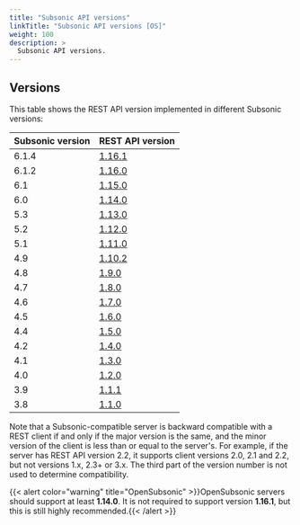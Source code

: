 ```yaml
---
title: "Subsonic API versions"
linkTitle: "Subsonic API versions [OS]"
weight: 100
description: >
  Subsonic API versions.
---
```


## Versions

This table shows the REST API version implemented in different Subsonic versions:

| Subsonic version | REST API version |
| --- | --- |
| 6.1.4 | [1.16.1](http://subsonic.org/pages/inc/api/schema/subsonic-rest-api-1.16.1.xsd) |
| 6.1.2 | [1.16.0](http://subsonic.org/pages/inc/api/schema/subsonic-rest-api-1.16.0.xsd) |
| 6.1 | [1.15.0](http://subsonic.org/pages/inc/api/schema/subsonic-rest-api-1.15.0.xsd) |
| 6.0 | [1.14.0](http://subsonic.org/pages/inc/api/schema/subsonic-rest-api-1.14.0.xsd) |
| 5.3 | [1.13.0](http://subsonic.org/pages/inc/api/schema/subsonic-rest-api-1.13.0.xsd) |
| 5.2 | [1.12.0](http://subsonic.org/pages/inc/api/schema/subsonic-rest-api-1.12.0.xsd) |
| 5.1 | [1.11.0](http://subsonic.org/pages/inc/api/schema/subsonic-rest-api-1.11.0.xsd) |
| 4.9 | [1.10.2](http://subsonic.org/pages/inc/api/schema/subsonic-rest-api-1.10.2.xsd) |
| 4.8 | [1.9.0](http://subsonic.org/pages/inc/api/schema/subsonic-rest-api-1.9.0.xsd) |
| 4.7 | [1.8.0](http://subsonic.org/pages/inc/api/schema/subsonic-rest-api-1.8.0.xsd) |
| 4.6 | [1.7.0](http://subsonic.org/pages/inc/api/schema/subsonic-rest-api-1.7.0.xsd) |
| 4.5 | [1.6.0](http://subsonic.org/pages/inc/api/schema/subsonic-rest-api-1.6.0.xsd) |
| 4.4 | [1.5.0](http://subsonic.org/pages/inc/api/schema/subsonic-rest-api-1.5.0.xsd) |
| 4.2 | [1.4.0](http://subsonic.org/pages/inc/api/schema/subsonic-rest-api-1.4.0.xsd) |
| 4.1 | [1.3.0](http://subsonic.org/pages/inc/api/schema/subsonic-rest-api-1.3.0.xsd) |
| 4.0 | [1.2.0](http://subsonic.org/pages/inc/api/schema/subsonic-rest-api-1.2.0.xsd) |
| 3.9 | [1.1.1](http://subsonic.org/pages/inc/api/schema/subsonic-rest-api-1.1.1.xsd) |
| 3.8 | [1.1.0](http://subsonic.org/pages/inc/api/schema/subsonic-rest-api-1.1.0.xsd) |

Note that a Subsonic-compatible server is backward compatible with a REST client if and only if the major version is the same, and the minor version of the client is less than or equal to the server's. For example, if the server has REST API version 2.2, it supports client versions 2.0, 2.1 and 2.2, but not versions 1.x, 2.3+ or 3.x. The third part of the version number is not used to determine compatibility.

{{< alert color="warning" title="OpenSubsonic" >}}OpenSubsonic servers should support at least **1.14.0**. It is not required to support version **1.16.1**, but this is still highly recommended.{{< /alert >}}
